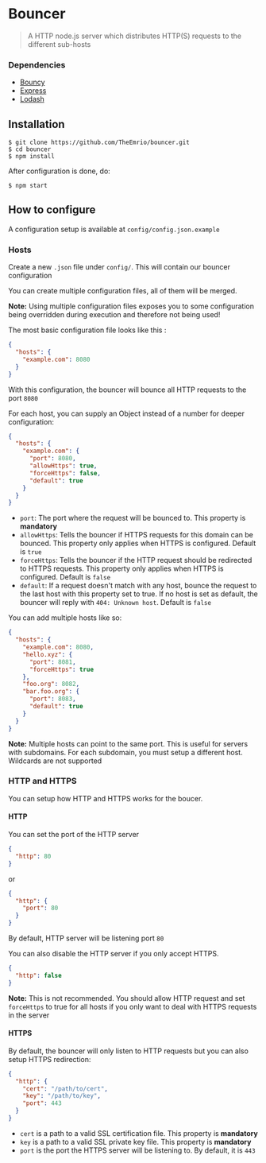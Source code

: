 # Bouncer

> A HTTP node.js server which distributes HTTP(S) requests to the different sub-hosts

### Dependencies

- [Bouncy](https://github.com/substack/bouncy)
- [Express](https://github.com/expressjs/express)
- [Lodash](https://github.com/lodash/lodash)

## Installation

```shell
$ git clone https://github.com/TheEmrio/bouncer.git
$ cd bouncer
$ npm install
```

After configuration is done, do:

```shell
$ npm start
```

## How to configure

A configuration setup is available at `config/config.json.example`

### Hosts

Create a new `.json` file under `config/`. This will contain our bouncer configuration

You can create multiple configuration files, all of them will be merged.

**Note:** Using multiple configuration files exposes you to some configuration being overridden during execution and therefore not being used!

The most basic configuration file looks like this :
```json
{
  "hosts": {
    "example.com": 8080
  }
}
```

With this configuration, the bouncer will bounce all HTTP requests to the port `8080`

For each host, you can supply an Object instead of a number for deeper configuration:
```json
{
  "hosts": {
    "example.com": {
      "port": 8080,
      "allowHttps": true,
      "forceHttps": false,
      "default": true
    }
  }
}
```

- `port`: The port where the request will be bounced to. This property is **mandatory**
- `allowHttps`: Tells the bouncer if HTTPS requests for this domain can be bounced. This property only applies when HTTPS is configured. Default is `true`
- `forceHttps`: Tells the bouncer if the HTTP request should be redirected to HTTPS requests. This property only applies when HTTPS is configured. Default is `false`
- `default`: If a request doesn't match with any host, bounce the request to the last host with this property set to true. If no host is set as default, the bouncer will reply with `404: Unknown host`. Default is `false`

You can add multiple hosts like so:
```json
{
  "hosts": {
    "example.com": 8080,
    "hello.xyz": {
      "port": 8081,
      "forceHttps": true
    },
    "foo.org": 8082,
    "bar.foo.org": {
      "port": 8083,
      "default": true
    }
  }
}
```

**Note:** Multiple hosts can point to the same port. This is useful for servers with subdomains. For each subdomain, you must setup a different host. Wildcards are not supported

### HTTP and HTTPS

You can setup how HTTP and HTTPS works for the boucer.

#### HTTP

You can set the port of the HTTP server

```json
{
  "http": 80
}
```

or

```json
{
  "http": {
    "port": 80
  }
}
```

By default, HTTP server will be listening port `80`

You can also disable the HTTP server if you only accept HTTPS.

```json
{
  "http": false
}
```

**Note:** This is not recommended. You should allow HTTP request and set `forceHttps` to true for all hosts if you only want to deal with HTTPS requests in the server

#### HTTPS

By default, the bouncer will only listen to HTTP requests but you can also setup HTTPS redirection:

```json
{
  "http": {
    "cert": "/path/to/cert",
    "key": "/path/to/key",
    "port": 443
  }
}
```

- `cert` is a path to a valid SSL certification file. This property is **mandatory**
- `key` is a path to a valid SSL private key file. This property is **mandatory**
- `port` is the port the HTTPS server will be listening to. By default, it is `443`
